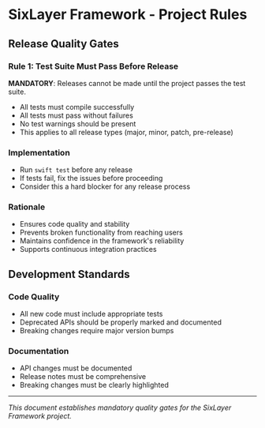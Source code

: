 # SixLayer Framework - Project Rules

## Release Quality Gates

### Rule 1: Test Suite Must Pass Before Release
**MANDATORY**: Releases cannot be made until the project passes the test suite.

- All tests must compile successfully
- All tests must pass without failures
- No test warnings should be present
- This applies to all release types (major, minor, patch, pre-release)

### Implementation
- Run `swift test` before any release
- If tests fail, fix the issues before proceeding
- Consider this a hard blocker for any release process

### Rationale
- Ensures code quality and stability
- Prevents broken functionality from reaching users
- Maintains confidence in the framework's reliability
- Supports continuous integration practices

## Development Standards

### Code Quality
- All new code must include appropriate tests
- Deprecated APIs should be properly marked and documented
- Breaking changes require major version bumps

### Documentation
- API changes must be documented
- Release notes must be comprehensive
- Breaking changes must be clearly highlighted

---

*This document establishes mandatory quality gates for the SixLayer Framework project.*
